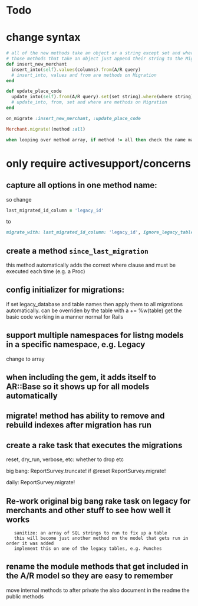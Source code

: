 # Todo

# change syntax
```ruby
# all of the new methods take an object or a string except set and where which just take strings
# those methods that take an object just append their string to the Migration model's .sql property
def insert_new_merchant
  insert_into(self).values(columns).from(A/R query)
  # insert_into, values and from are methods on Migration
end

def update_place_code
  update_into(self).from(A/R query).set(set string).where(where string)
  # update_into, from, set and where are methods on Migration
end

on_migrate :insert_new_merchant, :update_place_code

Merchant.migrate!(method :all)

when looping over method array, if method != all then check the name matches
```

# only require activesupport/concerns

## capture all options in one method name:
so change 
```ruby
last_migrated_id_column = 'legacy_id'
```
to
```ruby
migrate_with: last_migrated_id_column: 'legacy_id', ignore_legacy_tables: true
```

## create a method `since_last_migration`
this method automatically adds the corrext where clause and must be executed each time (e.g. a Proc)

## config initializer for migrations:
if set legacy_database and table names then apply them to all migrations automatically. can be overriden by the table with a += %w(table)
get the basic code working in a manner normal for Rails

## support multiple namespaces for listng models in a specific namespace, e.g. Legacy
change to array

## when including the gem, it adds itself to AR::Base so it shows up for all models automatically

## migrate! method has ability to remove and rebuild indexes after migration has run

## create a rake task that executes the migrations
reset, dry_run, verbose, etc: whether to drop etc

big bang:
ReportSurvey.truncate! if @reset
ReportSurvey.migrate!

daily:
ReportSurvey.migrate!

## Re-work original big bang rake task on legacy for merchants and other stuff to see how well it works
       sanitize: an array of SQL strings to run to fix up a table
       this will become just another method on the model that gets run in order it was added
       implement this on one of the legacy tables, e.g. Punches

## rename the module methods that get included in the A/R model so they are easy to remember
move internal methods to after private
the also document in the readme the public methods

